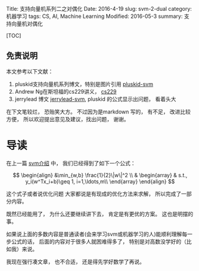 Title: 支持向量机系列二之对偶化
Date: 2016-4-19
slug: svm-2-dual
category: 机器学习
tags: CS, AI, Machine Learning
Modified: 2016-05-3
summary: 支持向量机对偶化

[TOC]

## 免责说明

本文参考以下文献：

1. pluskid支持向量机系列博文，特别是图片引用 [pluskid-svm](http://blog.pluskid.org/?page_id=683)
2. Andrew Ng在斯坦福的cs229讲义， [cs229](http://cs229.stanford.edu/materials.html)
3. jerrylead 博文 [jerrylead-svm](http://www.cnblogs.com/jerrylead/archive/2011/03/13/1982684.html), pluskid 的公式显示出问题， 看着头大

在下文笔较烂， 恐贻笑大方。 不过因为是markdown 写的， 有不足， 改进比较方便， 所以欢迎提出意见及建议，找出问题， 谢谢。

# 导读

在上一篇 [svm介绍](http://zhimind.com/tutorial/a94364d4-4f6f-41bd-8b57-6c749efc46f4) 中， 我们已经得到了如下一个公式：

$$ 
\begin{align} 
&\min_{w,b} \frac{1}{2}\|w\|^2 \\
& 
\begin{array}
&
s.t., y_i(w^Tx_i+b)\geq 1, i=1,\ldots,m\\ \end{array}
\end{align}
$$ 

这个式子或者说优化问题 大家都说是有现成的优化方法来求解， 所以完成了一部分内容。

既然已经能用了， 为什么还要继续讲下去， 肯定是有更优的方案。 这也是明摆的事。

如果说上面的多数内容是普通读者(会来学习svm或机器学习的人)能顺利理解每一步公式的话， 后面的内容对于很多人就困难得多了， 特别是对高数没学好的（比如我）来说。

我现在强行凑文章， 也不合适， 还是得先学好数学了再说。

